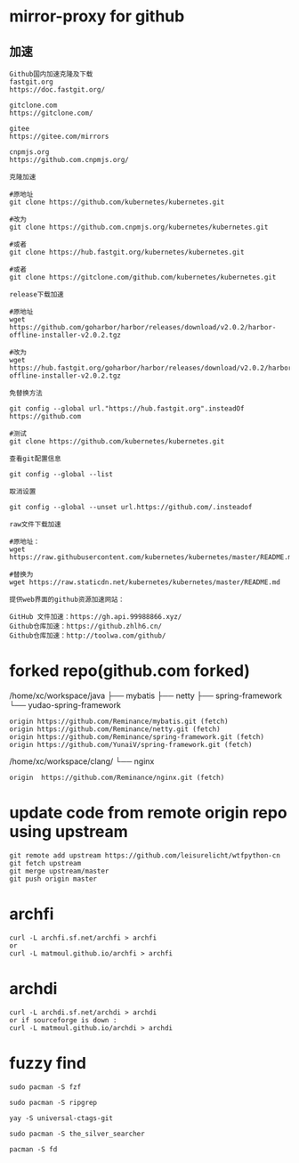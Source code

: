 # mirror-proxy for github

## 加速

```
Github国内加速克隆及下载
fastgit.org
https://doc.fastgit.org/

gitclone.com
https://gitclone.com/

gitee
https://gitee.com/mirrors

cnpmjs.org
https://github.com.cnpmjs.org/

克隆加速

#原地址
git clone https://github.com/kubernetes/kubernetes.git

#改为
git clone https://github.com.cnpmjs.org/kubernetes/kubernetes.git

#或者
git clone https://hub.fastgit.org/kubernetes/kubernetes.git

#或者
git clone https://gitclone.com/github.com/kubernetes/kubernetes.git

release下载加速

#原地址
wget https://github.com/goharbor/harbor/releases/download/v2.0.2/harbor-offline-installer-v2.0.2.tgz

#改为
wget https://hub.fastgit.org/goharbor/harbor/releases/download/v2.0.2/harbor-offline-installer-v2.0.2.tgz

免替换方法

git config --global url."https://hub.fastgit.org".insteadOf https://github.com

#测试
git clone https://github.com/kubernetes/kubernetes.git

查看git配置信息

git config --global --list

取消设置

git config --global --unset url.https://github.com/.insteadof

raw文件下载加速

#原地址：
wget https://raw.githubusercontent.com/kubernetes/kubernetes/master/README.md

#替换为
wget https://raw.staticdn.net/kubernetes/kubernetes/master/README.md

提供web界面的github资源加速网站：

GitHub 文件加速：https://gh.api.99988866.xyz/
Github仓库加速：https://github.zhlh6.cn/
Github仓库加速：http://toolwa.com/github/
```

# forked repo(github.com forked)

/home/xc/workspace/java
├── mybatis
├── netty
├── spring-framework
└── yudao-spring-framework

```
origin https://github.com/Reminance/mybatis.git (fetch)
origin https://github.com/Reminance/netty.git (fetch)
origin https://github.com/Reminance/spring-framework.git (fetch)
origin https://github.com/YunaiV/spring-framework.git (fetch)
```

/home/xc/workspace/clang/
└── nginx

```
origin	https://github.com/Reminance/nginx.git (fetch)
```

# update code from remote origin repo using upstream

```
git remote add upstream https://github.com/leisurelicht/wtfpython-cn
git fetch upstream
git merge upstream/master
git push origin master
```

# archfi

```
curl -L archfi.sf.net/archfi > archfi
or
curl -L matmoul.github.io/archfi > archfi
```

# archdi

```
curl -L archdi.sf.net/archdi > archdi
or if sourceforge is down :
curl -L matmoul.github.io/archdi > archdi
```

# fuzzy find

```
sudo pacman -S fzf

sudo pacman -S ripgrep

yay -S universal-ctags-git

sudo pacman -S the_silver_searcher

pacman -S fd
```
